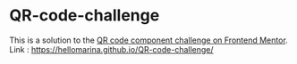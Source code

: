# QR-code-challenge
This is a solution to the [QR code component challenge on Frontend Mentor](https://www.frontendmentor.io/challenges/qr-code-component-iux_sIO_H).
Link : https://hellomarina.github.io/QR-code-challenge/
